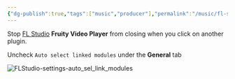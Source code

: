 ```yaml
---
{"dg-publish":true,"tags":["music","producer"],"permalink":"/music/fl-studio/fruity-video-player-keep-from-closing/","dgPassFrontmatter":true}
---
```


Stop [FL Studio](music/FL%20Studio/FL%20Studio.md) **Fruity Video Player** from closing when you click on another plugin.

Uncheck `Auto select linked modules` under the **General** tab

![FLStudio-settings-auto_sel_link_modules](attachments/FLStudio-settings-auto_sel_link_modules.PNG)